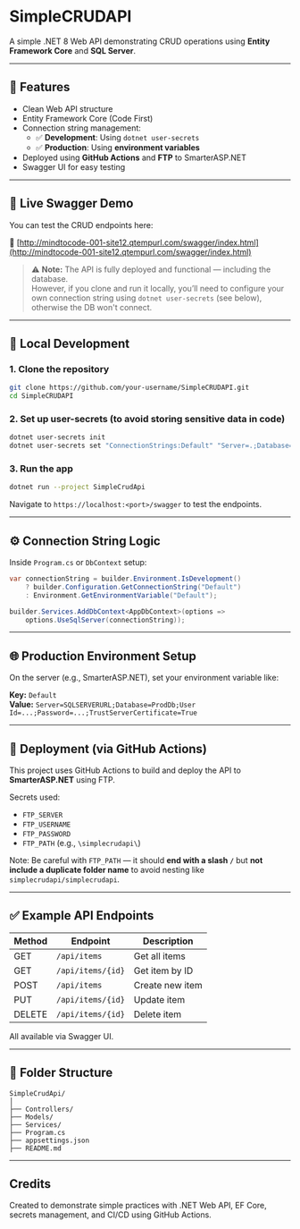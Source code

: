 # SimpleCRUDAPI

A simple .NET 8 Web API demonstrating CRUD operations using **Entity Framework Core** and **SQL Server**.

---

## 🔧 Features

- Clean Web API structure
- Entity Framework Core (Code First)
- Connection string management:
  - ✅ **Development**: Using `dotnet user-secrets`
  - ✅ **Production**: Using **environment variables**
- Deployed using **GitHub Actions** and **FTP** to SmarterASP.NET
- Swagger UI for easy testing

---

## 🚀 Live Swagger Demo

You can test the CRUD endpoints here:

🔗 [http://mindtocode-001-site12.qtempurl.com/swagger/index.html](http://mindtocode-001-site12.qtempurl.com/swagger/index.html)

> ⚠️ **Note:** The API is fully deployed and functional — including the database.  
> However, if you clone and run it locally, you’ll need to configure your own connection string using `dotnet user-secrets` (see below), otherwise the DB won't connect.

---

## 🧪 Local Development

### 1. Clone the repository

```bash
git clone https://github.com/your-username/SimpleCRUDAPI.git
cd SimpleCRUDAPI
```

### 2. Set up user-secrets (to avoid storing sensitive data in code)

```bash
dotnet user-secrets init
dotnet user-secrets set "ConnectionStrings:Default" "Server=.;Database=SimpleCrudDb;Trusted_Connection=True;TrustServerCertificate=True"
```

### 3. Run the app

```bash
dotnet run --project SimpleCrudApi
```

Navigate to `https://localhost:<port>/swagger` to test the endpoints.

---

## ⚙️ Connection String Logic

Inside `Program.cs` or `DbContext` setup:

```csharp
var connectionString = builder.Environment.IsDevelopment()
    ? builder.Configuration.GetConnectionString("Default")
    : Environment.GetEnvironmentVariable("Default");

builder.Services.AddDbContext<AppDbContext>(options =>
    options.UseSqlServer(connectionString));
```

---

## 🌐 Production Environment Setup

On the server (e.g., SmarterASP.NET), set your environment variable like:

**Key:** `Default`  
**Value:** `Server=SQLSERVERURL;Database=ProdDb;User Id=...;Password=...;TrustServerCertificate=True`

---

## 🔄 Deployment (via GitHub Actions)

This project uses GitHub Actions to build and deploy the API to **SmarterASP.NET** using FTP.

Secrets used:

- `FTP_SERVER`
- `FTP_USERNAME`
- `FTP_PASSWORD`
- `FTP_PATH` (e.g., `\simplecrudapi\`)

Note: Be careful with `FTP_PATH` — it should **end with a slash `/`** but **not include a duplicate folder name** to avoid nesting like `simplecrudapi/simplecrudapi`.

---

## ✅ Example API Endpoints

| Method | Endpoint              | Description         |
|--------|-----------------------|---------------------|
| GET    | `/api/items`          | Get all items       |
| GET    | `/api/items/{id}`     | Get item by ID      |
| POST   | `/api/items`          | Create new item     |
| PUT    | `/api/items/{id}`     | Update item         |
| DELETE | `/api/items/{id}`     | Delete item         |

All available via Swagger UI.

---

## 📂 Folder Structure

```
SimpleCrudApi/
│
├── Controllers/
├── Models/
├── Services/
├── Program.cs
├── appsettings.json
├── README.md
```

---

## Credits

Created to demonstrate simple practices with .NET Web API, EF Core, secrets management, and CI/CD using GitHub Actions.
